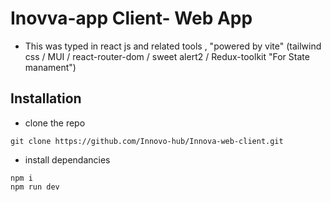 # Inovva-app Client- Web App
- This was typed in react js and related tools , "powered by vite" (tailwind css / MUI / react-router-dom / sweet alert2 /  Redux-toolkit "For State manament")
## Installation
- clone the repo  

```shell
git clone https://github.com/Innovo-hub/Innova-web-client.git
```
- install dependancies 
```shell
npm i 
npm run dev
```